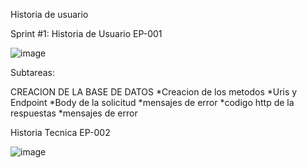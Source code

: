 Historia de usuario

Sprint #1:
Historia de Usuario EP-001

![image](https://user-images.githubusercontent.com/112668883/189803696-257fdfd7-1793-46e9-8133-0e36f0f6ed65.png)


Subtareas: 

CREACION DE LA BASE DE DATOS
*Creacion de los metodos
*Uris y Endpoint
*Body de la solicitud 
*mensajes de error
*codigo http de la respuestas
*mensajes de error 




Historia Tecnica EP-002

![image](https://user-images.githubusercontent.com/112668883/189803313-973a990f-c55a-40ea-a085-dae886331e63.png)
